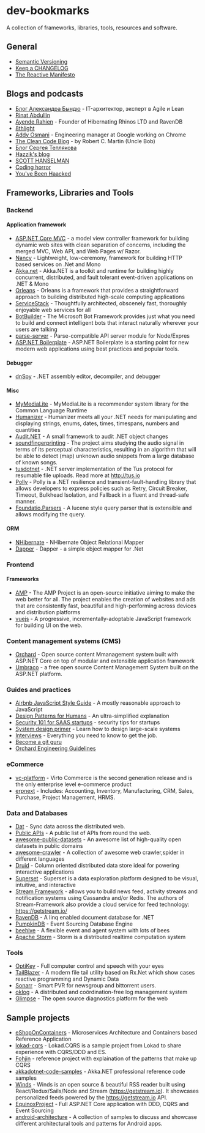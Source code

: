 # dev-bookmarks
A collection of frameworks, libraries, tools, resources and software.

## General
 - [Semantic Versioning](http://semver.org/)
 - [Keep a CHANGELOG](http://keepachangelog.com/en/0.3.0/)
 - [The Reactive Manifesto](http://www.reactivemanifesto.org/)

## Blogs and podcasts
 - [Блог Александра Бындю](http://blog.byndyu.ru/) - IT-архитектор, эксперт в Agile и Lean
 - [Rinat Abdullin](https://abdullin.com/)
 - [Ayende Rahien](https://ayende.com/blog/) - Founder of Hibernating Rhinos LTD and RavenDB
 - [8thlight](https://8thlight.com/blog)
 - [Addy Osmani](https://addyosmani.com/blog/) - Engineering manager at Google working on Chrome
 - [The Clean Code Blog](http://blog.cleancoder.com/) - by Robert C. Martin (Uncle Bob)
 - [Блог Сергея Теплякова](http://sergeyteplyakov.blogspot.co.uk/)
 - [Hazzik's blog](http://blog.hazzik.ru/)
 - [SCOTT HANSELMAN](https://www.hanselman.com/blog/)
 - [Coding horror](https://blog.codinghorror.com)
 - [You've Been Haacked](http://haacked.com/)

## Frameworks, Libraries and Tools
### Backend
#### Application framework
 - [ASP.NET Core MVC](https://github.com/aspnet/Mvc) -  a model view controller framework for building dynamic web sites with clean separation of concerns, including the merged MVC, Web API, and Web Pages w/ Razor.
 - [Nancy](https://github.com/NancyFx/Nancy) - Lightweight, low-ceremony, framework for building HTTP based services on .Net and Mono
 - [Akka.net](https://github.com/akkadotnet/akka.net) - Akka.NET is a toolkit and runtime for building highly concurrent, distributed, and fault tolerant event-driven applications on .NET & Mono
 - [Orleans](https://github.com/dotnet/orleans) - Orleans is a framework that provides a straightforward approach to building distributed high-scale computing applications
 - [ServiceStack](https://github.com/ServiceStack/ServiceStack) - Thoughtfully architected, obscenely fast, thoroughly enjoyable web services for all 
 - [BotBuilder](https://github.com/Microsoft/BotBuilder) - The Microsoft Bot Framework provides just what you need to build and connect intelligent bots that interact naturally wherever your users are talking
 - [parse-server](https://github.com/parse-community/parse-server) - Parse-compatible API server module for Node/Expres
 - [ASP.NET Boilerplate](https://github.com/aspnetboilerplate/aspnetboilerplate) - ASP.NET Boilerplate is a starting point for new modern web applications using best practices and popular tools.

#### Debugger
 - [dnSpy](https://github.com/0xd4d/dnSpy) - .NET assembly editor, decompiler, and debugger

#### Misc
 - [MyMediaLite](https://github.com/zenogantner/MyMediaLite) - MyMediaLite is a recommender system library for the Common Language Runtime
 - [Humanizer](https://github.com/Humanizr/Humanizer) - Humanizer meets all your .NET needs for manipulating and displaying strings, enums, dates, times, timespans, numbers and quantities 
 - [Audit.NET](https://github.com/thepirat000/Audit.NET) - A small framework to audit .NET object changes
 - [soundfingerprinting](https://github.com/AddictedCS/soundfingerprinting) - The project aims studying the audio signal in terms of its perceptual characteristics, resulting in an algorithm that will be able to detect (map) unknown audio snippets from a large database of known songs.
 - [tusdotnet](https://github.com/smatsson/tusdotnet) - .NET server implementation of the Tus protocol for resumable file uploads. Read more at http://tus.io
 - [Polly](https://github.com/App-vNext/Polly) - Polly is a .NET resilience and transient-fault-handling library that allows developers to express policies such as Retry, Circuit Breaker, Timeout, Bulkhead Isolation, and Fallback in a fluent and thread-safe manner.
 - [Foundatio.Parsers](https://github.com/exceptionless/Foundatio.Parsers) - A lucene style query parser that is extensible and allows modifying the query.

#### ORM
 - [NHibernate](https://github.com/nhibernate/nhibernate-core) - NHibernate Object Relational Mapper
 - [Dapper](https://github.com/StackExchange/Dapper) - Dapper - a simple object mapper for .Net

### Frontend
#### Frameworks
 - [AMP](https://github.com/ampproject/amphtml) - The AMP Project is an open-source initiative aiming to make the web better for all. The project enables the creation of websites and ads that are consistently fast, beautiful and high-performing across devices and distribution platforms
 - [vuejs](https://github.com/vuejs/vue) - A progressive, incrementally-adoptable JavaScript framework for building UI on the web.

### Content management systems (CMS)
 - [Orchard](https://github.com/OrchardCMS/Orchard2) - Open source content Mmanagement system built with ASP.NET Core on top of modular and extensible application framework
 - [Umbraco](https://github.com/umbraco/Umbraco-CMS) - a free open source Content Management System built on the ASP.NET platform.

### Guides and practices
 - [Airbnb JavaScript Style Guide](https://github.com/airbnb/javascript) - A mostly reasonable approach to JavaScript
 - [Design Patterns for Humans](https://github.com/kamranahmedse/design-patterns-for-humans) - An ultra-simplified explanation
 - [Security 101 for SAAS startups](https://github.com/forter/security-101-for-saas-startups) - security tips for startups
 - [System design primer](https://github.com/donnemartin/system-design-primer) - Learn how to design large-scale systems
 - [Interviews](https://github.com/kdn251/interviews) - Everything you need to know to get the job.
 - [Become a git guru](https://www.atlassian.com/git/tutorials)
 - [Orchard Engineering Guidelines](https://github.com/OrchardCMS/Orchard2/wiki/Engineering-Guidelines)

### eCommerce
 - [vc-platform](https://github.com/VirtoCommerce/vc-platform) - Virto Commerce is the second generation release and is the only enterprise level e-commerce product 
 - [erpnext](https://github.com/frappe/erpnext) - Includes: Accounting, Inventory, Manufacturing, CRM, Sales, Purchase, Project Management, HRMS.

### Data and Databases
 - [Dat](https://github.com/datproject/dat) - Sync data across the distributed web. 
 - [Public APIs](https://github.com/abhishekbanthia/Public-APIs) - A public list of APIs from round the web.
 - [awesome-public-datasets](https://github.com/caesar0301/awesome-public-datasets) - An awesome list of high-quality open datasets in public domains 
 - [awesome-crawler](https://github.com/BruceDone/awesome-crawler) - A collection of awesome web crawler,spider in different languages
 - [Druid](https://github.com/druid-io/druid) - Column oriented distributed data store ideal for powering interactive applications 
 - [Superset](https://github.com/airbnb/superset) - Superset is a data exploration platform designed to be visual, intuitive, and interactive
 - [Stream Framework](https://github.com/tschellenbach/Stream-Framework) - allows you to build news feed, activity streams and notification systems using Cassandra and/or Redis. The authors of Stream-Framework also provide a cloud service for feed technology: https://getstream.io/
 - [RavenDB](https://github.com/ravendb/ravendb) - A linq enabled document database for .NET
 - [PumpkinDB](https://github.com/PumpkinDB/PumpkinDB) - Event Sourcing Database Engine
 - [beehive](https://github.com/muesli/beehive) - A flexible event and agent system with lots of bees
 - [Apache Storm](https://github.com/apache/storm) - Storm is a distributed realtime computation system

### Tools
 - [OptiKey](https://github.com/OptiKey/OptiKey) - Full computer control and speech with your eyes 
 - [TailBlazer](https://github.com/RolandPheasant/TailBlazer) - A modern file tail utility based on Rx.Net which show cases reactive programming and Dynamic Data
 - [Sonarr](https://github.com/Sonarr/Sonarr) - Smart PVR for newsgroup and bittorrent users.
 - [oklog](https://github.com/oklog/oklog) - A distributed and coördination-free log management system
 - [Glimpse](https://github.com/Glimpse/Glimpse) - The open source diagnostics platform for the web

## Sample projects
- [eShopOnContainers](https://github.com/dotnet-architecture/eShopOnContainers) - Microservices Architecture and Containers based Reference Application
- [lokad-cqrs](https://github.com/Lokad/lokad-cqrs) - Lokad.CQRS is a sample project from Lokad to share experience with CQRS/DDD and ES.
- [Fohjin](https://github.com/MarkNijhof/Fohjin) - reference project with explaination of the patterns that make up CQRS
- [akkadotnet-code-samples](https://github.com/petabridge/akkadotnet-code-samples) - Akka.NET professional reference code samples
- [Winds](https://github.com/GetStream/Winds) - Winds is an open source & beautiful RSS reader built using React/Redux/Sails/Node and Stream (https://getstream.io). It showcases personalized feeds powered by the https://getstream.io API.
- [EquinoxProject](https://github.com/EduardoPires/EquinoxProject) - Full ASP.NET Core application with DDD, CQRS and Event Sourcing 
- [android-architecture](https://github.com/googlesamples/android-architecture) - A collection of samples to discuss and showcase different architectural tools and patterns for Android apps.
